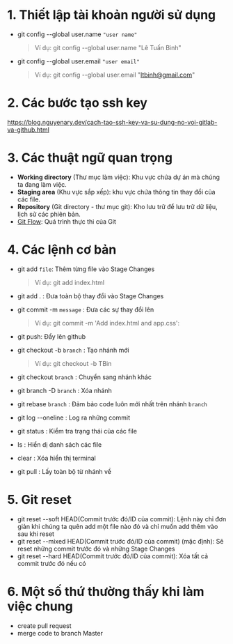 # 1. Thiết lập tài khoản người sử dụng

- git config --global user.name `"user name"`

  > Ví dụ: git config --global user.name "Lê Tuấn Bình"

- git config --global user.email `"user email"`

  > Ví dụ: git config --global user.email "ltbinh@gmail.com"

# 2. Các bước tạo ssh key

https://blog.nguyenary.dev/cach-tao-ssh-key-va-su-dung-no-voi-gitlab-va-github.html

# 3. Các thuật ngữ quan trọng

- **Working directory** (Thư mục làm việc): Khu vực chứa dự án mà chúng ta đang làm việc.
- **Staging area** (Khu vực sắp xếp): khu vực chứa thông tin thay đổi của các file.
- **Repository** (Git directory - thư mục git): Kho lưu trữ để lưu trữ dữ liệu, lịch sử các phiên bản.
- [Git Flow](https://i.stack.imgur.com/1ijIQ.png): Quá trình thực thi của Git

# 4. Các lệnh cơ bản

- git add `file`: Thêm từng file vào Stage Changes

  > Ví dụ: git add index.html

- git add . : Đưa toàn bộ thay đổi vào Stage Changes
- git commit -m `message` : Đưa các sự thay đổi lên

  > Ví dụ: git commit -m 'Add index.html and app.css':

- git push: Đẩy lên github
- git checkout -b `branch` : Tạo nhánh mới

  > Ví dụ: git checkout -b TBin

- git checkout `branch` : Chuyển sang nhánh khác
- git branch -D `branch` : Xóa nhánh
- git rebase `branch` : Đảm bảo code luôn mới nhất trên nhánh `branch`
- git log --oneline : Log ra những commit
- git status : Kiểm tra trạng thái của các file
- ls : Hiển dị danh sách các file
- clear : Xóa hiển thị terminal
- git pull : Lấy toàn bộ từ nhánh về

# 5. Git reset

- git reset --soft HEAD(Commit trước đó/ID của commit): Lệnh này chỉ đơn giản khi chúng ta quên add một file nào đó và chỉ muốn add thêm vào sau khi reset
- git reset --mixed HEAD(Commit trước đó/ID của commit) (mặc định): Sẽ reset những commit trước đó và những Stage Changes
- git reset --hard HEAD(Commit trước đó/ID của commit): Xóa tất cả commit trước đó nếu có

# 6. Một số thứ thường thấy khi làm việc chung

- create pull request
- merge code to branch Master
